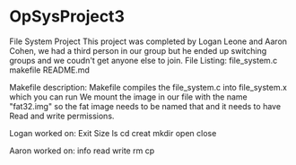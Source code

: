 # OpSysProject3

File System Project
This project was completed by Logan Leone and Aaron Cohen, we had a third person in our group but he ended up switching groups and we coudn't get anyone else to join.
File Listing:
file_system.c
makefile
README.md

Makefile description:
Makefile compiles the file_system.c into file_system.x which you can run
We mount the image in our file with the name "fat32.img" so the fat image needs to be named that and it needs to have Read and write permissions.

Logan worked on:
Exit
Size
ls
cd
creat
mkdir
open
close

Aaron worked on:
info
read
write
rm
cp
